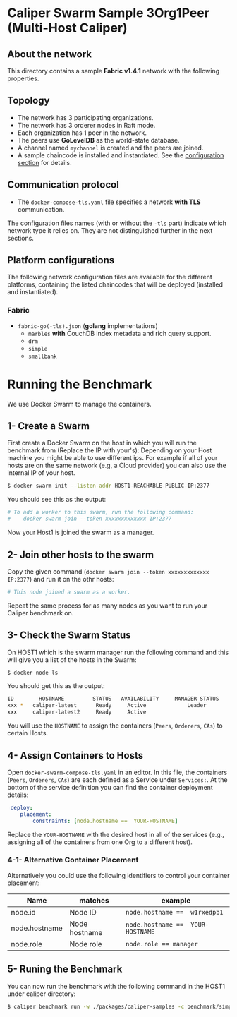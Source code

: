 # Caliper Swarm Sample 3Org1Peer (Multi-Host Caliper)

## About the network

This directory contains a sample __Fabric v1.4.1__ network with the following properties.

## Topology
* The network has 3 participating organizations.
* The network has 3 orderer nodes in Raft mode.
* Each organization has 1 peer in the network.
* The peers use __GoLevelDB__ as the world-state database.
* A channel named `mychannel` is created and the peers are joined.
* A sample chaincode is installed and instantiated. See the [configuration section](#platform-configurations) for details.

## Communication protocol
* The `docker-compose-tls.yaml` file specifies a network __with TLS__ communication.

The configuration files names (with or without the `-tls` part) indicate which network type it relies on. They are not distinguished further in the next sections.

## Platform configurations

The following network configuration files are available for the different platforms, containing the listed chaincodes that will be deployed (installed and instantiated).

### Fabric
* `fabric-go(-tls).json` (__golang__ implementations) 
  * `marbles` __with__ CouchDB index metadata and rich query support.
  * `drm`
  * `simple`
  * `smallbank`
  
# Running the Benchmark
We use Docker Swarm to manage the containers.
## 1- Create a Swarm

First create a Docker Swarm on the host in which you will run the benchmark from (Replace the IP with your's):
Depending on your Host machine you might be able to use different ips. For example if all of your hosts are on the same network (e.g, a Cloud provider) you can also use the internal IP of your host.
```sh
$ docker swarm init --listen-addr HOST1-REACHABLE-PUBLIC-IP:2377
```
You should see this as the output:
```sh
# To add a worker to this swarm, run the following command:
#    docker swarm join --token xxxxxxxxxxxxx IP:2377
```
Now your Host1 is joined the swarm as a manager. 
## 2- Join other hosts to the swarm

Copy the given command (`docker swarm join --token xxxxxxxxxxxxx IP:2377`) and run it on the othr hosts:

```sh
# This node joined a swarm as a worker.
```
Repeat the same process for as many nodes as you want to run your Caliper benchmark on.


## 3- Check the Swarm Status
On HOST1 which is the swarm manager run the following command and this will give you a list of the hosts in the Swarm:
```sh
$ docker node ls
```
You should get this as the output:
```sh
ID        HOSTNAME         STATUS   AVAILABILITY     MANAGER STATUS    ENGINE VERSION
xxx *   caliper-latest      Ready     Active             Leader           18.09.8
xxx     caliper-latest2     Ready     Active                              18.09.8
```

You will use the `HOSTNAME` to assign the containers (`Peers`, `Orderers`, `CAs`) to certain Hosts.

## 4- Assign Containers to Hosts

Open `docker-swarm-compose-tls.yaml` in an editor. In this file, the containers (`Peers`, `Orderers`, `CAs`) are each defined as a Service under `Services:`. At the bottom of the service definition you can find the container deployment details:
```yaml
 deploy:
    placement:
        constraints: [node.hostname ==  YOUR-HOSTNAME]
```

Replace the `YOUR-HOSTNAME` with the desired host in all of the services (e.g., assigning all of the containers from one Org to a different host).

### 4-1- Alternative Container Placement 
Alternatively you could use the following identifiers to control your container placement:

| Name|	matches	| example|
| ------ | ------ | ------ |
| node.id |	Node ID| `node.hostname ==  w1rxedpb1`|
| node.hostname| Node hostname|	`node.hostname ==  YOUR-HOSTNAME`|
| node.role| Node role | `node.role == manager` |


## 5- Runing the Benchmark

You can now run the benchmark with the following command in the HOST1 under caliper directory:

```sh
$ caliper benchmark run -w ./packages/caliper-samples -c benchmark/simple/config.yaml -n network/fabric-v1.4.1/swarm-3org1peer-raft/fabric-ccp-go-tls.yaml
